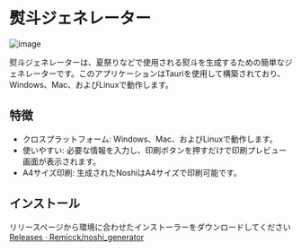 # 熨斗ジェネレーター

![image](https://github.com/Remicck/noshi_generator/assets/3492320/0fc5ec5a-91d2-4686-a320-ba52b0972244)

熨斗ジェネレーターは、夏祭りなどで使用される熨斗を生成するための簡単なジェネレーターです。このアプリケーションはTauriを使用して構築されており、Windows、Mac、およびLinuxで動作します。

## 特徴

- クロスプラットフォーム: Windows、Mac、およびLinuxで動作します。
- 使いやすい: 必要な情報を入力し、印刷ボタンを押すだけで印刷プレビュー画面が表示されます。
- A4サイズ印刷: 生成されたNoshiはA4サイズで印刷可能です。

## インストール

リリースページから環境に合わせたインストーラーをダウンロードしてください
[Releases · Remicck/noshi_generator](https://github.com/Remicck/noshi_generator/releases)
